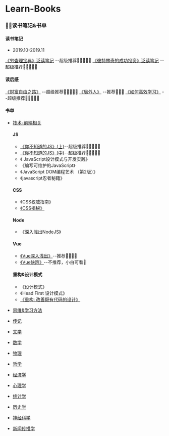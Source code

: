 # Learn-Books
### 📖📒读书笔记&书单

#### 读书笔记

  * 2019.10-2019.11
  
[《穷查理宝典》泛读笔记](https://github.com/Vstar18/Learn-Books/issues/1) --超级推荐🌟🌟🌟🌟🌟
[《彼特林奇的成功投资》泛读笔记](https://github.com/Vstar18/Learn-Books/issues/38) --超级推荐🌟🌟🌟🌟🌟

#### 读后感

 [《财富自由之路》](https://github.com/Vstar18/Learn-Books/issues/39) --超级推荐🌟🌟🌟🌟🌟
 [《局外人》](https://github.com/Vstar18/Learn-Books/issues/40) --推荐🌟🌟🌟
 [《如何高效学习》](https://github.com/Vstar18/Learn-Books/issues/41) --超级推荐🌟🌟🌟🌟🌟

#### 书单
  * [技术-前端相关](https://github.com/Vstar18/Learn-Books/issues/3)
    #### JS

      * [《你不知道的JS》(上)](https://github.com/Vstar18/Learn-Books/issues/24)--超级推荐🌟🌟🌟🌟🌟
      * [《你不知道的JS》(中)](https://github.com/Vstar18/Learn-Books/issues/27)--超级推荐🌟🌟🌟🌟🌟
      * 《 JavaScript设计模式与开发实践》
      * 《编写可维护的JavaScript》
      * 《JavaScript DOM编程艺术 （第2版）》
      * 《javascript忍者秘籍》
    #### CSS

      * 《CSS权威指南》
      * [《CSS揭秘》](https://github.com/Vstar18/Learn-Books/issues/30)

    #### Node
      * 《深入浅出NodeJS》

    #### Vue

      * [《Vue深入浅出》](https://github.com/Vstar18/Learn-Books/issues/37)--推荐🌟🌟🌟🌟
      * [《Vue快跑》](https://github.com/Vstar18/Learn-Books/issues/18)--不推荐，小白可看🌟
    #### 重构&设计模式
      * 《设计模式》
      * 《Head First 设计模式》
      * [《重构: 改善既有代码的设计》](https://github.com/Vstar18/Learn-Books/issues/20)
  
  * [思维&学习方法](https://github.com/Vstar18/Learn-Books/issues/12)
  * [传记](https://github.com/Vstar18/Learn-Books/issues/13)
  
  * [文学](https://github.com/Vstar18/Learn-Books/issues/15)
  * [数学](https://github.com/Vstar18/Learn-Books/issues/6)
  * [物理](https://github.com/Vstar18/Learn-Books/issues/10)
  * [哲学](https://github.com/Vstar18/Learn-Books/issues/)
  * [经济学](https://github.com/Vstar18/Learn-Books/issues/5)
  * [心理学](https://github.com/Vstar18/Learn-Books/issues/9)
  * [统计学](https://github.com/Vstar18/Learn-Books/issues/11)
  * [历史学](https://github.com/Vstar18/Learn-Books/issues/14)
  * [神经科学](https://github.com/Vstar18/Learn-Books/issues/7)
  * [新闻传播学](https://github.com/Vstar18/Learn-Books/issues/8)
  
  

 
